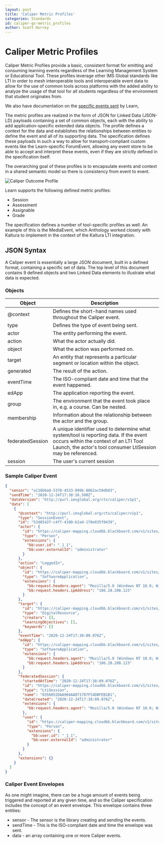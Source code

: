 ```yaml
---
layout: post
title: 'Caliper Metric Profiles'
categories: Standards
id: caliper-gs-metric_profiles
author: Scott Hurrey
---
```


<VersioningTracker frontMatter={frontMatter}/>

# Caliper Metric Profiles

Caliper Metric Profiles provide a basic, consistent format for emitting and
consuming learning events regardless of the Learning Management System or
Educational Tool. These profiles leverage other IMS Global standards like LTI
in order to mesh interoperable tools and interoperable event data to allow for
the use of common tools across platforms with the added ability to analyze the
usage of that tool for all students regardless of the environment that student
originates from.

We also have documentation on the [specific events sent](../events/event-guide.md) by Learn,

The metric profiles are realized in the form of JSON for Linked Data (JSON-LD)
payloads containing a set of common objects, each with the ability to add
application-specific extended data objects. The profile defines a context for
the data and establishes the relationships between entities to define the
event and all of its supporting data. The specification defines these payloads
in such a way to allow for transport-compliant custom events like the
Learn-specific ForumEvent, allowing any event store to be able to
accept and interpret these events, even if they are strictly defined in the
specification itself.

The overarching goal of these profiles is to encapsulate events and context in
a shared semantic model so there is consistency from event to event.

![Caliper Outcome Profile](/assets/img/caliper-metric-profiles-1.png)

Learn supports the following defined metric profiles:

- Session
- Assessment
- Assignable
- Grade

The specification defines a number of tool-specific profiles as well. An
example of this is the MediaEvent, which Anthology worked closely with
Kaltura to implement in the context of the Kaltura LTI integration.

## JSON Syntax

A Caliper event is essentially a large JSON document, built in a defined
format, containing a specific set of data. The top level of this document
contains 9 defined objects and two Linked Data elements to illustrate what
data is expected.

### Objects

| Object           | Description                                                                                                                                                                                     |
| ---------------- | ----------------------------------------------------------------------------------------------------------------------------------------------------------------------------------------------- |
| @context         | Defines the short-hand names used throughout the Caliper event.                                                                                                                                 |
| type             | Defines the type of event being sent.                                                                                                                                                           |
| actor            | The entity performing the event.                                                                                                                                                                |
| action           | What the actor actually did.                                                                                                                                                                    |
| object           | What the action was performed on.                                                                                                                                                               |
| target           | An entity that represents a particular segment or location within the object.                                                                                                                   |
| generated        | The result of the action.                                                                                                                                                                       |
| eventTime        | The ISO-compliant date and time that the event happened.                                                                                                                                        |
| edApp            | The application reporting the event.                                                                                                                                                            |
| group            | The environment that the event took place in, e.g. a course. Can be nested.                                                                                                                     |
| membership       | Information about the relationship between the actor and the group.                                                                                                                             |
| federatedSession | A unique identifier used to determine what system/tool is reporting data. If the event occurs within the context of an LTI Tool Launch, the actor's tool consumer LtiSession may be referenced. |
| session          | The user's current session                                                                                                                                                                      |

### Sample Caliper Event

```json
{
  "sensor": "a118bba8-5378-4533-899b-8862ac59db03",
  "sendTime": "2020-12-24T17:38:16.580Z",
  "dataVersion": "http://purl.imsglobal.org/ctx/caliper/v1p1",
  "data": [
    {
      "@context": "http://purl.imsglobal.org/ctx/caliper/v1p1",
      "type": "SessionEvent",
      "id": "53d8542f-c4ff-4100-b2a4-1f8e035f0439",
      "actor": {
        "id": "https://caliper-mapping.cloudbb.blackboard.com/v1/sites/a118bba8-5378-4533-899b-8862ac59db03/users/ffc08009f0884c059192bac549e117b2",
        "type": "Person",
        "extensions": {
          "bb:user.id": "_1_1",
          "bb:user.externalId": "administrator"
        }
      },
      "action": "LoggedIn",
      "object": {
        "id": "https://caliper-mapping.cloudbb.blackboard.com/v1/sites/a118bba8-5378-4533-899b-8862ac59db03/applications/learn",
        "type": "SoftwareApplication",
        "extensions": {
          "bb:request.headers.agent": "Mozilla/5.0 (Windows NT 10.0; Win64; x64) AppleWebKit/537.36 (KHTML, like Gecko) Chrome/87.0.4280.88 Safari/537.36",
          "bb:request.headers.ipAddress": "186.28.208.123"
        }
      },
      "target": {
        "id": "https://caliper-mapping.cloudbb.blackboard.com/v1/sites/a118bba8-5378-4533-899b-8862ac59db03",
        "type": "DigitalResource",
        "creators": [],
        "learningObjectives": [],
        "keywords": []
      },
      "eventTime": "2020-12-24T17:38:09.076Z",
      "edApp": {
        "id": "https://caliper-mapping.cloudbb.blackboard.com/v1/sites/a118bba8-5378-4533-899b-8862ac59db03/applications/learn",
        "type": "SoftwareApplication",
        "extensions": {
          "bb:request.headers.agent": "Mozilla/5.0 (Windows NT 10.0; Win64; x64) AppleWebKit/537.36 (KHTML, like Gecko) Chrome/87.0.4280.88 Safari/537.36",
          "bb:request.headers.ipAddress": "186.28.208.123"
        }
      },
      "federatedSession": {
        "startedAtTime": "2020-12-24T17:38:09.076Z",
        "id": "https://caliper-mapping.cloudbb.blackboard.com/v1/sites/a118bba8-5378-4533-899b-8862ac59db03/sessions/0356052DAA966AA071787F54DBFEB1B1",
        "type": "LtiSession",
        "name": "0356052DAA966AA071787F54DBFEB1B1",
        "dateCreated": "2020-12-24T17:38:09.076Z",
        "extensions": {
          "bb:request.headers.agent": "Mozilla/5.0 (Windows NT 10.0; Win64; x64) AppleWebKit/537.36 (KHTML, like Gecko) Chrome/87.0.4280.88 Safari/537.36"
        },
        "user": {
          "id": "https://caliper-mapping.cloudbb.blackboard.com/v1/sites/a118bba8-5378-4533-899b-8862ac59db03/users/ffc08009f0884c059192bac549e117b2",
          "type": "Person",
          "extensions": {
            "bb:user.id": "_1_1",
            "bb:user.externalId": "administrator"
          }
        }
      },
      "extensions": {}
    }
  ]
}
```

### Caliper Event Envelopes

As one might imagine, there can be a huge amount of events being triggered and
reported at any given time, and so the Caliper specification includes the
concept of an event envelope. This envelope contains three entities:

- sensor - The sensor is the library creating and sending the events.
- sendTime - This is the ISO-compliant date and time the envelope was sent.
- data - an array containing one or more Caliper events.

<AuthorBox frontMatter={frontMatter}/>

